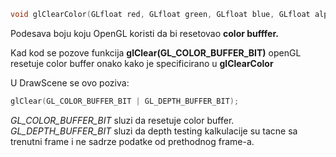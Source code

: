 
```c++
void glClearColor(GLfloat red, GLfloat green, GLfloat blue, GLfloat alpha);
```

Podesava boju koju OpenGL koristi da bi resetovao **color bufffer.**

Kad kod se pozove funkcija **glClear(GL_COLOR_BUFFER_BIT)** openGL resetuje color buffer onako kako je specificirano u **glClearColor**

U DrawScene se ovo poziva:
```c++
glClear(GL_COLOR_BUFFER_BIT | GL_DEPTH_BUFFER_BIT);
```

*GL_COLOR_BUFFER_BIT* sluzi da resetuje color buffer.
*GL_DEPTH_BUFFER_BIT* sluzi da depth testing kalkulacije su tacne sa trenutni frame i ne sadrze podatke od prethodnog frame-a.